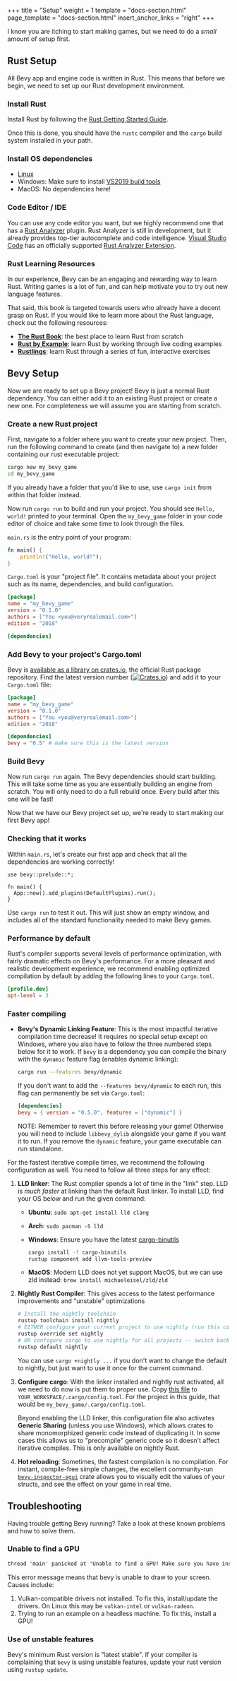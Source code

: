 +++
title = "Setup"
weight = 1
template = "docs-section.html"
page_template = "docs-section.html"
insert_anchor_links = "right"
+++

I know you are itching to start making games, but we need to do a _small_ amount of setup first.

## Rust Setup

All Bevy app and engine code is written in Rust. This means that before we begin, we need to set up our Rust development environment.

### Install Rust

Install Rust by following the [Rust Getting Started Guide](https://www.rust-lang.org/learn/get-started).

Once this is done, you should have the `rustc` compiler and the `cargo` build system installed in your path.

### Install OS dependencies

* [Linux](https://github.com/bevyengine/bevy/blob/main/docs/linux_dependencies.md)
* Windows: Make sure to install [VS2019 build tools](https://visualstudio.microsoft.com/thank-you-downloading-visual-studio/?sku=BuildTools&rel=16)
* MacOS: No dependencies here!

### Code Editor / IDE

You can use any code editor you want, but we highly recommend one that has a [Rust Analyzer](https://github.com/rust-analyzer/rust-analyzer) plugin. Rust Analyzer is still in development, but it already provides top-tier autocomplete and code intelligence. [Visual Studio Code](https://code.visualstudio.com/) has an officially supported [Rust Analyzer Extension](https://marketplace.visualstudio.com/items?itemName=matklad.rust-analyzer).

### Rust Learning Resources

In our experience, Bevy can be an engaging and rewarding way to learn Rust.
Writing games is a lot of fun, and can help motivate you to try out new language features.

That said, this book is targeted towards users who already have a decent grasp on Rust.
If you would like to learn more about the Rust language, check out the following resources:

* [**The Rust Book**](https://doc.rust-lang.org/book/): the best place to learn Rust from scratch
* [**Rust by Example**](https://doc.rust-lang.org/rust-by-example/): learn Rust by working through live coding examples
* [**Rustlings**](https://github.com/rust-lang/rustlings): learn Rust through a series of fun, interactive exercises

## Bevy Setup

Now we are ready to set up a Bevy project! Bevy is just a normal Rust dependency. You can either add it to an existing Rust project or create a new one. For completeness we will assume you are starting from scratch.

### Create a new Rust project

First, navigate to a folder where you want to create your new project. Then, run the following command to create (and then navigate to) a new folder containing our rust executable project:

```sh
cargo new my_bevy_game
cd my_bevy_game
```

If you already have a folder that you'd like to use, use `cargo init` from within that folder instead.

Now run `cargo run` to build and run your project. You should see `Hello, world!` printed to your terminal. Open the `my_bevy_game` folder in your code editor of choice and take some time to look through the files.

`main.rs` is the entry point of your program:

```rust
fn main() {
    println!("Hello, world!");
}
```

`Cargo.toml` is your "project file". It contains metadata about your project such as its name, dependencies, and build configuration.

```toml
[package]
name = "my_bevy_game"
version = "0.1.0"
authors = ["You <you@veryrealemail.com>"]
edition = "2018"

[dependencies]
```

### Add Bevy to your project's Cargo.toml

Bevy is [available as a library on crates.io](https://crates.io/crates/bevy), the official Rust package repository. Find the latest version number ([![Crates.io](https://img.shields.io/crates/v/bevy.svg)](https://crates.io/crates/bevy)) and add it to your `Cargo.toml` file:

```toml
[package]
name = "my_bevy_game"
version = "0.1.0"
authors = ["You <you@veryrealemail.com>"]
edition = "2018"

[dependencies]
bevy = "0.5" # make sure this is the latest version
```

### Build Bevy

Now run `cargo run` again. The Bevy dependencies should start building. This will take some time as you are essentially building an engine from scratch. You will only need to do a full rebuild once. Every build after this one will be fast!

Now that we have our Bevy project set up, we're ready to start making our first Bevy app!

### Checking that it works

Within `main.rs`, let's create our first app and check that all the dependencies are working correctly!

```rust,no_run
use bevy::prelude::*;

fn main() {
  App::new().add_plugins(DefaultPlugins).run();
}
```

Use `cargo run` to test it out.
This will just show an empty window, and includes all of the standard functionality needed to make Bevy games.

### Performance by default

Rust's compiler supports several levels of performance optimization, with fairly dramatic effects on Bevy's performance.
For a more pleasant and realistic development experience, we recommend enabling optimized compilation by default by adding the following lines to your `Cargo.toml`.

```toml
[profile.dev]
opt-level = 3
```

### Faster compiling

* **Bevy's Dynamic Linking Feature**: This is the most impactful iterative compilation time decrease! It requires no special setup except on Windows, where you also have to follow the three numbered steps below for it to work. If `bevy` is a dependency you can compile the binary with the `dynamic` feature flag (enables dynamic linking):

  ```sh
  cargo run --features bevy/dynamic
  ```

  If you don't want to add the `--features bevy/dynamic` to each run, this flag can permanently be set via `Cargo.toml`:

  ```toml
  [dependencies]
  bevy = { version = "0.5.0", features = ["dynamic"] }
  ```

  NOTE: Remember to revert this before releasing your game! Otherwise you will need to include `libbevy_dylib` alongside your game if you want it to run. If you remove the `dynamic` feature, your game executable can run standalone.

For the fastest iterative compile times, we recommend the following configuration as well. You need to follow all three steps for any effect:

1. **LLD linker**: The Rust compiler spends a lot of time in the "link" step. LLD is _much faster_ at linking than the default Rust linker. To install LLD, find your OS below and run the given command:
   * **Ubuntu**: `sudo apt-get install lld clang`
   * **Arch**: `sudo pacman -S lld`
   * **Windows**: Ensure you have the latest [cargo-binutils](https://github.com/rust-embedded/cargo-binutils)

      ```sh
      cargo install -f cargo-binutils
      rustup component add llvm-tools-preview
      ```

   * **MacOS**: Modern LLD does not yet support MacOS, but we can use zld instead: `brew install michaeleisel/zld/zld`
2. **Nightly Rust Compiler**: This gives access to the latest performance improvements and "unstable" optimizations

   ```sh
   # Install the nightly toolchain
   rustup toolchain install nightly
   # EITHER configure your current project to use nightly (run this command within the project)
   rustup override set nightly
   # OR configure cargo to use nightly for all projects -- switch back with `rustup default stable`
   rustup default nightly
   ```

   You can use `cargo +nightly ...` if you don't want to change the default to nightly, but just want to use it once for the current command.

3. **Configure cargo**: With the linker installed and nightly rust activated, all we need to do now is put them to proper use. Copy [this file](https://github.com/bevyengine/bevy/blob/main/.cargo/config_fast_builds) to `YOUR_WORKSPACE/.cargo/config.toml`. For the project in this guide, that would be `my_bevy_game/.cargo/config.toml`.

   Beyond enabling the LLD linker, this configuration file also activates **Generic Sharing** (unless you use Windows), which allows crates to share monomorphized generic code instead of duplicating it. In some cases this allows us to "precompile" generic code so it doesn't affect iterative compiles. This is only available on nightly Rust.

4. **Hot reloading**: Sometimes, the fastest compilation is no compilation.
For instant, compile-free simple changes, the excellent community-run [`bevy-inspector-egui`](https://crates.io/crates/bevy-inspector-egui) crate allows you to visually edit the values of your structs, and see the effect on your game in real time.

## Troubleshooting

Having trouble getting Bevy running?
Take a look at these known problems and how to solve them.

### Unable to find a GPU

```txt
thread 'main' panicked at 'Unable to find a GPU! Make sure you have installed required drivers!'
```

This error message means that bevy is unable to draw to your screen.
Causes include:

1. Vulkan-compatible drivers not installed. To fix this, install/update the drivers. On Linux this may be `vulkan-intel` or `vulkan-radeon`.
2. Trying to run an example on a headless machine. To fix this, install a GPU!

### Use of unstable features

Bevy's minimum Rust version is "latest stable".
If your compiler is complaining that `bevy` is using unstable features, update your rust version using `rustup update`.
